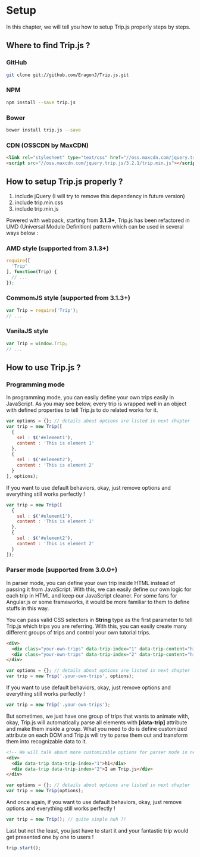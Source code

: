 # Setup

In this chapter, we will tell you how to setup Trip.js properly steps by steps.

## Where to find Trip.js ?

### GitHub

```bash
git clone git://github.com/EragonJ/Trip.js.git
```

### NPM

```bash
npm install --save trip.js
```

### Bower

```bash
bower install trip.js --save
```

### CDN (OSSCDN by MaxCDN)

```html
<link rel="stylesheet" type="text/css" href="//oss.maxcdn.com/jquery.trip.js/3.2.1/trip.min.css"/>
<script src="//oss.maxcdn.com/jquery.trip.js/3.2.1/trip.min.js"></script>
```

## How to setup Trip.js properly ?

1. include jQuery (I will try to remove this dependency in future version)
2. include trip.min.css
3. include trip.min.js

Powered with webpack, starting from **3.1.3+**, Trip.js has been refactored in UMD (Universal Module Definition) pattern which can be used in several ways below :

### AMD style (supported from 3.1.3+)

```javascript
require([
  'Trip'
], function(Trip) {
  // ...
});
```

### CommomJS style (supported from 3.1.3+)

```javascript
var Trip = require('Trip');
// ...
```

### VanilaJS style

```javascript
var Trip = window.Trip;
// ...
```

## How to use Trip.js ?

### Programming mode

In programming mode, you can easily define your own trips easily in JavaScript. As you may see below, every trip is wrapped well in an object with defined properties to tell Trip.js to do related works for it.

```javascript
var options = {}; // details about options are listed in next chapter
var trip = new Trip([
  { 
    sel : $('#element1'),
    content : 'This is element 1'
  },
  {
    sel : $('#element2'),
    content : 'This is element 2'
  }
], options);
```

If you want to use default behaviors, okay, just remove options and everything still works perfectly !

```javascript
var trip = new Trip([
  { 
    sel : $('#element1'),
    content : 'This is element 1'
  },
  {
    sel : $('#element2'),
    content : 'This is element 2'
  }
]);
```

### Parser mode (supported from 3.0.0+)

In parser mode, you can define your own trip inside HTML instead of passing it from JavaScript. With this, we can easily define our own logic for each trip in HTML and keep our JavaScript cleaner. For some fans for Angular.js or some frameworks, it would be more familiar to them to define stuffs in this way.

You can pass valid CSS selectors in **String** type as the first parameter to tell Trip.js which trips you are referring. With this, you can easily create many different groups of trips and control your own tutorial trips.

```html
<div>
  <div class="your-own-trips" data-trip-index="1" data-trip-content="hi1" data-trip-position="n" data-trip-delay="100">hi</div>
  <div class="your-own-trips" data-trip-index="2" data-trip-content="hi2" data-trip-position="e" data-trip-delay="200" data-trip-expose="true">I am Trip.js</div>
</div>
```

```javascript
var options = {}; // details about options are listed in next chapter
var trip = new Trip('.your-own-trips', options);
```

If you want to use default behaviors, okay, just remove options and everything still works perfectly !

```javascript
var trip = new Trip('.your-own-trips');
```
But sometimes, we just have one group of trips that wants to animate with, okay, Trip.js will automatically parse all elements with **[data-trip]** attribute and make them inside a group. What you need to do is define customized attribute on each DOM and Trip.js will try to parse them out and transform them into recognizable data to it.

```html
<!-- We will talk about more customizable options for parser mode in next chapter -->
<div>
  <div data-trip data-trip-index="1">hi</div>
  <div data-trip data-trip-index="2">I am Trip.js</div>
</div>
```

```javascript
var options = {}; // details about options are listed in next chapter
var trip = new Trip(options);
```

And once again, if you want to use default behaviors, okay, just remove options and everything still works perfectly !

```javascript
var trip = new Trip(); // quite simple huh ?!
```

Last but not the least, you just have to start it and your fantastic trip would get presented one by one to users !

```javascript
trip.start();
```
